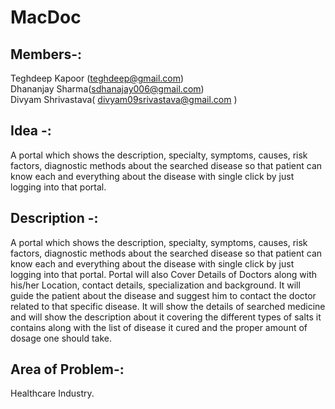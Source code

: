 # MacDoc

## Members-:
Teghdeep Kapoor (teghdeep@gmail.com)  <br />
Dhananjay Sharma(sdhanajay006@gmail.com) <br />
Divyam Shrivastava( divyam09srivastava@gmail.com )

## Idea -:
A portal which shows the description, specialty, symptoms, causes, risk factors, diagnostic methods about the searched disease so that patient can know each and everything about the disease with single click by just logging into that portal.

## Description -:
A portal which shows the description, specialty, symptoms, causes, risk factors, diagnostic methods about the searched disease so that patient can know each and everything about the disease with single click by just logging into that portal.
Portal will also Cover Details of Doctors along with his/her Location, contact details, specialization and background.
It will guide the patient about the disease and suggest him to contact the doctor related to that specific disease.
It will show the details of searched medicine and will show the description about it covering the different types of salts it contains along with the list of disease it cured and the proper amount of dosage one should take.

## Area of Problem-: 
Healthcare Industry.

